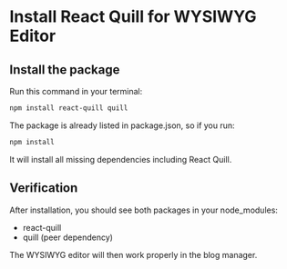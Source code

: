 # Install React Quill for WYSIWYG Editor

## Install the package
Run this command in your terminal:

```bash
npm install react-quill quill
```

The package is already listed in package.json, so if you run:

```bash
npm install
```

It will install all missing dependencies including React Quill.

## Verification
After installation, you should see both packages in your node_modules:
- react-quill
- quill (peer dependency)

The WYSIWYG editor will then work properly in the blog manager.